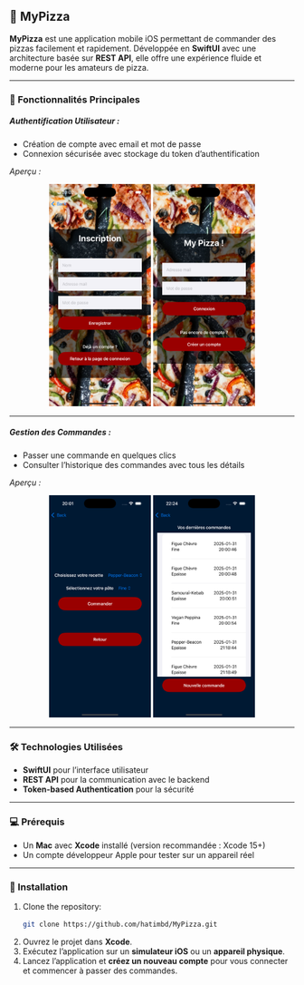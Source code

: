 ## 🍕 MyPizza

**MyPizza** est une application mobile iOS permettant de commander des pizzas facilement et rapidement. Développée en **SwiftUI** avec une architecture basée sur **REST API**, elle offre une expérience fluide et moderne pour les amateurs de pizza.

---

### 🚀 Fonctionnalités Principales

##### Authentification Utilisateur : 

- Création de compte avec email et mot de passe  
- Connexion sécurisée avec stockage du token d’authentification

*Aperçu :*

<p align="center">
  <img src="screenshots/signup.png" alt="Signup Screenshot" width="180"/>
  <img src="screenshots/login.png" alt="Login Screenshot" width="180"/>
</p>

---

##### Gestion des Commandes : 

- Passer une commande en quelques clics  
- Consulter l’historique des commandes avec tous les détails

*Aperçu :*

<p align="center">
  <img src="screenshots/order.png" alt="Order Screenshot" width="180"/>
  <img src="screenshots/history.png" alt="History Screenshot" width="180"/>
</p>

---

### 🛠️ Technologies Utilisées

- **SwiftUI** pour l’interface utilisateur
- **REST API** pour la communication avec le backend
- **Token-based Authentication** pour la sécurité

---

### 💻 Prérequis

- Un **Mac** avec **Xcode** installé (version recommandée : Xcode 15+)
- Un compte développeur Apple pour tester sur un appareil réel

---

### 📁 Installation
1. Clone the repository:
   ```bash  
   git clone https://github.com/hatimbd/MyPizza.git
    ```
2. Ouvrez le projet dans **Xcode**.
3. Exécutez l’application sur un **simulateur iOS** ou un **appareil physique**.  
4. Lancez l’application et **créez un nouveau compte** pour vous connecter et commencer à passer des commandes.